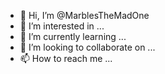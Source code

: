 - 👋 Hi, I’m @MarblesTheMadOne
- 👀 I’m interested in ...
- 🌱 I’m currently learning ...
- 💞️ I’m looking to collaborate on ...
- 📫 How to reach me ...

<!---
MarblesTheMadOne/MarblesTheMadOne is a ✨ special ✨ repository because its `README.md` (this file) appears on your GitHub profile.
You can click the Preview link to take a look at your changes.
--->
